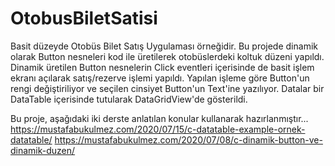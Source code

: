 # OtobusBiletSatisi
Basit düzeyde Otobüs Bilet Satış Uygulaması örneğidir. 
Bu projede dinamik olarak Button nesneleri kod ile üretilerek otobüslerdeki koltuk düzeni yapıldı.
Dinamik üretilen Button nesnelerin Click eventleri içerisinde de basit işlem ekranı açılarak satış/rezerve işlemi yapıldı.
Yapılan işleme göre Button'un rengi değiştiriliyor ve seçilen cinsiyet Button'un Text'ine yazılıyor.
Datalar bir DataTable içerisinde tutularak DataGridView'de gösterildi.

Bu proje, aşağıdaki iki derste anlatılan konular kullanarak hazırlanmıştır... 
https://mustafabukulmez.com/2020/07/15/c-datatable-example-ornek-datatable/
https://mustafabukulmez.com/2020/07/08/c-dinamik-button-ve-dinamik-duzen/
